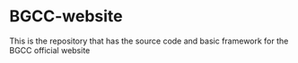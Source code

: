 # BGCC-website
This is the repository that has the source code and basic framework for the BGCC official website 
